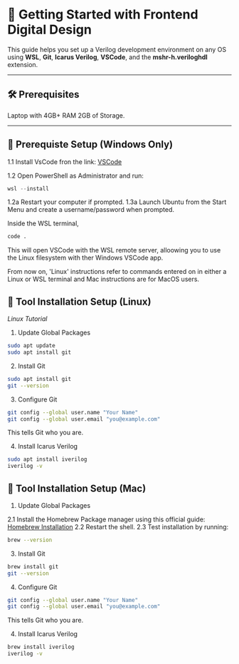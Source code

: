 # 🚀 Getting Started with Frontend Digital Design

This guide helps you set up a Verilog development environment on any OS using **WSL**, **Git**, **Icarus Verilog**, **VSCode**, and the **mshr-h.veriloghdl** extension.

---

## 🛠 Prerequisites
Laptop with 4GB+ RAM
2GB of Storage.

---

## 🧰 Prerequiste Setup (Windows Only)


1.1 Install VsCode fron the link: [VSCode](https://code.visualstudio.com)


1.2 Open PowerShell as Administrator and run:
   ```powershell
   wsl --install
   ```

1.2a Restart your computer if prompted.
1.3a Launch Ubuntu from the Start Menu and create a username/password when prompted.

Inside the WSL terminal, 

```bash
code .
```

This will open VSCode with the WSL remote server, alloowing you to use the Linux
filesystem with ther Windows VSCode app.

From now on, 'Linux' instructions refer to commands entered on in either a Linux or WSL terminal and Mac instructions are for MacOS users.

## 🧰 Tool Installation Setup (Linux)

*Linux Tutorial*

1. Update Global Packages

```bash
sudo apt update
sudo apt install git
```

2. Install Git

```bash
sudo apt install git
git --version
```

3. Configure Git

```bash
git config --global user.name "Your Name"
git config --global user.email "you@example.com"
```
This tells Git who you are.


4. Install Icarus Verilog

```bash
sudo apt install iverilog
iverilog -v
```


## 🧰 Tool Installation Setup (Mac)

1. Update Global Packages


2.1 Install the Homebrew Package manager using this official guide: [Homebrew Installation](https://brew.sh/)
2.2 Restart the shell.
2.3 Test installation by running:
```bash
brew --version
```

3. Install Git

```bash
brew install git
git --version
```

4. Configure Git

```bash
git config --global user.name "Your Name"
git config --global user.email "you@example.com"
```
This tells Git who you are.

4. Install Icarus Verilog

```bash
brew install iverilog
iverilog -v
```

